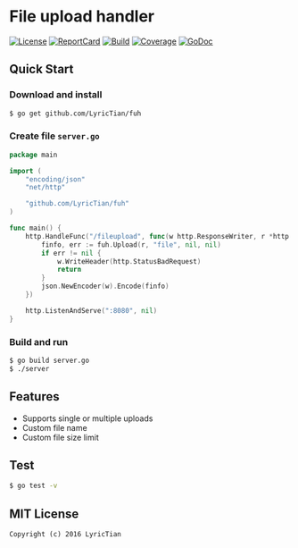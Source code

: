 # File upload handler

[![License][License-Image]][License-Url] [![ReportCard][ReportCard-Image]][ReportCard-Url] [![Build][Build-Status-Image]][Build-Status-Url] [![Coverage][Coverage-Image]][Coverage-Url] [![GoDoc][GoDoc-Image]][GoDoc-Url]

## Quick Start

### Download and install

``` bash
$ go get github.com/LyricTian/fuh
```

### Create file `server.go`

``` go
package main

import (
	"encoding/json"
	"net/http"

	"github.com/LyricTian/fuh"
)

func main() {
	http.HandleFunc("/fileupload", func(w http.ResponseWriter, r *http.Request) {
		finfo, err := fuh.Upload(r, "file", nil, nil)
		if err != nil {
			w.WriteHeader(http.StatusBadRequest)
			return
		}
		json.NewEncoder(w).Encode(finfo)
	})

	http.ListenAndServe(":8080", nil)
}

```

### Build and run

``` bash
$ go build server.go
$ ./server
```

## Features

* Supports single or multiple uploads
* Custom file name
* Custom file size limit

## Test

``` bash
$ go test -v
```

## MIT License

```
Copyright (c) 2016 LyricTian
```

[License-Url]: http://opensource.org/licenses/MIT
[License-Image]: https://img.shields.io/npm/l/express.svg
[Build-Status-Url]: https://travis-ci.org/LyricTian/fuh
[Build-Status-Image]: https://travis-ci.org/LyricTian/fuh.svg?branch=master
[ReportCard-Url]: https://goreportcard.com/report/github.com/LyricTian/fuh
[ReportCard-Image]: https://goreportcard.com/badge/github.com/LyricTian/fuh
[GoDoc-Url]: https://godoc.org/github.com/LyricTian/fuh
[GoDoc-Image]: https://godoc.org/github.com/LyricTian/fuh?status.svg
[Coverage-Url]: https://coveralls.io/github/LyricTian/fuh?branch=master
[Coverage-Image]: https://coveralls.io/repos/github/LyricTian/fuh/badge.svg?branch=master
